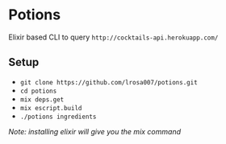 # Potions

Elixir based CLI to query `http://cocktails-api.herokuapp.com/`

## Setup
* `git clone https://github.com/lrosa007/potions.git`
* `cd potions`
* `mix deps.get`
* `mix escript.build`
* `./potions ingredients`

*Note: installing elixir will give you the mix command*
